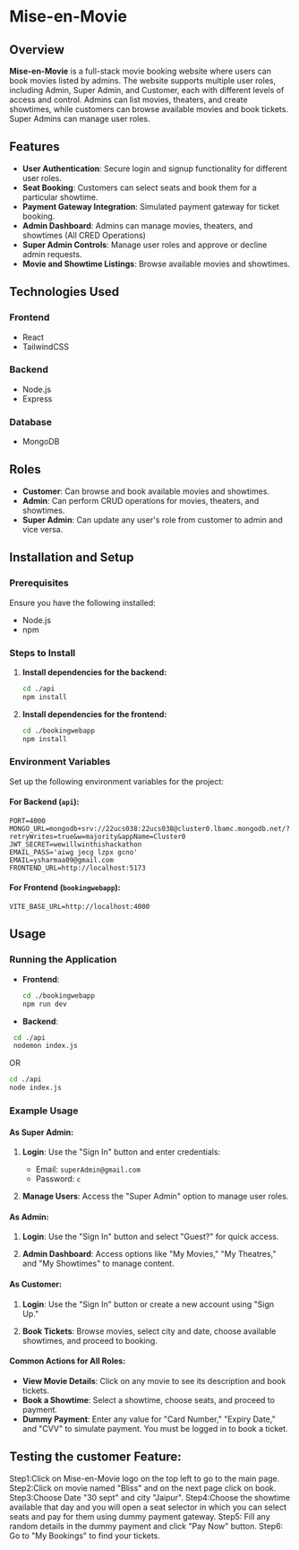 # Mise-en-Movie

## Overview

**Mise-en-Movie** is a full-stack movie booking website where users can book movies listed by admins. The website supports multiple user roles, including Admin, Super Admin, and Customer, each with different levels of access and control. Admins can list movies, theaters, and create showtimes, while customers can browse available movies and book tickets. Super Admins can manage user roles.

## Features

- **User Authentication**: Secure login and signup functionality for different user roles.
- **Seat Booking**: Customers can select seats and book them for a particular showtime.
- **Payment Gateway Integration**: Simulated payment gateway for ticket booking.
- **Admin Dashboard**: Admins can manage movies, theaters, and showtimes (All CRED Operations)
- **Super Admin Controls**: Manage user roles and approve or decline admin requests.
- **Movie and Showtime Listings**: Browse available movies and showtimes.
  
## Technologies Used

### Frontend

- React
- TailwindCSS

### Backend

- Node.js
- Express

### Database

- MongoDB

## Roles

- **Customer**: Can browse and book available movies and showtimes.
- **Admin**: Can perform CRUD operations for movies, theaters, and showtimes.
- **Super Admin**: Can update any user's role from customer to admin and vice versa.

## Installation and Setup

### Prerequisites

Ensure you have the following installed:

- Node.js 
- npm 

### Steps to Install


1. **Install dependencies for the backend:**
   ```bash
   cd ./api
   npm install
   ```

2. **Install dependencies for the frontend:**
   ```bash
   cd ./bookingwebapp
   npm install
   ```

### Environment Variables

Set up the following environment variables for the project:

#### For Backend (`api`):

```plaintext
PORT=4000
MONGO_URL=mongodb+srv://22ucs038:22ucs038@cluster0.lbamc.mongodb.net/?retryWrites=true&w=majority&appName=Cluster0
JWT_SECRET=wewillwinthishackathon
EMAIL_PASS='aiwg jecg lzpx gcno'
EMAIL=ysharmaa09@gmail.com
FRONTEND_URL=http://localhost:5173
```

#### For Frontend (`bookingwebapp`):

```plaintext
VITE_BASE_URL=http://localhost:4000
```

## Usage

### Running the Application

- **Frontend**:
  ```bash
  cd ./bookingwebapp
  npm run dev
  ```
- **Backend**:
 ```bash
  cd ./api
  nodemon index.js
  ```
  OR

  ```bash
  cd ./api
  node index.js
  ```

### Example Usage

#### As Super Admin:

1. **Login**: Use the "Sign In" button and enter credentials:
   - Email: `superAdmin@gmail.com`
   - Password: `c`
   
2. **Manage Users**: Access the "Super Admin" option to manage user roles.

#### As Admin:

1. **Login**: Use the "Sign In" button and select "Guest?" for quick access.
   
2. **Admin Dashboard**: Access options like "My Movies," "My Theatres," and "My Showtimes" to manage content.

#### As Customer:

1. **Login**: Use the "Sign In" button or create a new account using "Sign Up."
   
2. **Book Tickets**: Browse movies, select city and date, choose available showtimes, and proceed to booking.

#### Common Actions for All Roles:

- **View Movie Details**: Click on any movie to see its description and book tickets.
- **Book a Showtime**: Select a showtime, choose seats, and proceed to payment.
- **Dummy Payment**: Enter any value for "Card Number," "Expiry Date," and "CVV" to simulate payment. You must be logged in to book a ticket.

## Testing the  customer Feature:
Step1:Click on Mise-en-Movie logo on the top left to go to the main page.
Step2:Click on movie named "Bliss" and on the next page click on book.
Step3:Choose Date "30 sept" and city "Jaipur".
Step4:Choose the showtime available that day and you will open a seat selector in which you can select seats and pay for them using dummy payment gateway.
Step5: Fill any random details in the dummy payment and click "Pay Now" button.
Step6: Go to "My Bookings" to find your tickets.
